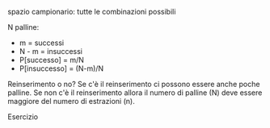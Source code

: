 spazio campionario: tutte le combinazioni possibili

N palline:
- m = successi
- N - m = insuccessi
- P[successo] = m/N
- P[insuccesso] = (N-m)/N

Reinserimento o no?
Se c'è il reinserimento ci possono essere anche poche palline.
Se non c'è il reinserimento allora il numero di palline (N) deve essere maggiore del numero di estrazioni (n).


Esercizio 